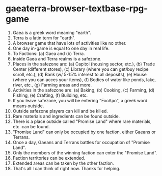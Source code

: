 # gaeaterra-browser-textbase-rpg-game
1. Gaea is a greek word meaning "earth".
2. Terra is a latin term for "earth".
3. A browser game that have lots of activities like no other.
4. One day in-game is equal to one day in real life.
5. To Factions: (a) Gaea and (b) Terra.
6. Inside Gaea and Terra realms is a safezone.
7. Places in the safezone are:
(a) Capitol (housing sector, etc.), 
(b) Trade Center (different stores), 
(c) Library (where you can get/buy recipe scroll, etc.),
(d) Bank (w/ 5-15% interest to all deposits),
(e) House (where you can acces your items),
(f) Bodies of water like ponds, lake, river, etc.,
(g) Farming areas and more.
8. Activities in the safezone are:
(a) Baking,
(b) Cooking,
(c) Farming,
(d) Fishing,
(e) Crafting,
(f) Building, etc.
9. If you leave safezone, you will be entering "ExoApo", a greek word means outside.
10. Outside safezone players can kill and be killed.
11. Rare materials and ingredients can be found outside.
12. There is a place outside called "Promise Land" where rare materials, etc. can be found.
13. "Promise Land" can only be occupied by one faction, either Gaeans or Terrans.
14. Once a day, Gaeans and Terrans battles for occupation of "Promise Land".
15. Only the members of the winning faction can enter the "Promise Land".
16. Faction territories can be extended.
17. Extended areas can be taken by the other faction.
18. That's all I can think of right now. Thanks for helping.
